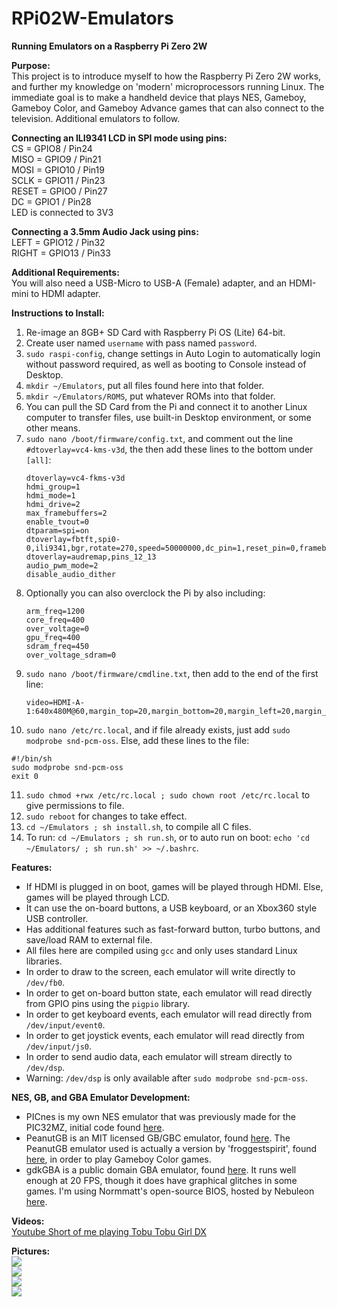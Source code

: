 # RPi02W-Emulators
<b>Running Emulators on a Raspberry Pi Zero 2W</b><br>

<b>Purpose:</b><br>
This project is to introduce myself to how the Raspberry Pi Zero 2W works, and further my knowledge on 'modern' microprocessors running Linux.  The immediate goal is to make a handheld device that plays NES, Gameboy, Gameboy Color, and Gameboy Advance games that can also connect to the television.  Additional emulators to follow.<br>

<b>Connecting an ILI9341 LCD in SPI mode using pins:</b><br>
CS = GPIO8 / Pin24<br>
MISO = GPIO9 / Pin21<br>
MOSI = GPIO10 / Pin19<br>
SCLK = GPIO11 / Pin23<br>
RESET = GPIO0 / Pin27<br>
DC = GPIO1 / Pin28<br>
LED is connected to 3V3<br>

<b>Connecting a 3.5mm Audio Jack using pins:</b><br>
LEFT = GPIO12 / Pin32<br>
RIGHT = GPIO13 / Pin33<br>

<b>Additional Requirements:</b><br>
You will also need a USB-Micro to USB-A (Female) adapter, and an HDMI-mini to HDMI adapter.<br>

<b>Instructions to Install:</b><br>
1) Re-image an 8GB+ SD Card with Raspberry Pi OS (Lite) 64-bit.<br>
2) Create user named ``` username ``` with pass named ``` password ```.<br>
3) ``` sudo raspi-config ```, change settings in Auto Login to automatically login without password required, as well as booting to Console instead of Desktop.<br>
4) ``` mkdir ~/Emulators ```, put all files found here into that folder.<br>
5) ``` mkdir ~/Emulators/ROMS ```, put whatever ROMs into that folder.<br>
6) You can pull the SD Card from the Pi and connect it to another Linux computer to transfer files, use built-in Desktop environment, or some other means.<br>
7) ``` sudo nano /boot/firmware/config.txt ```, and comment out the line ``` #dtoverlay=vc4-kms-v3d ```, the then add these lines to the bottom under ``` [all] ```:
   ```
   dtoverlay=vc4-fkms-v3d
   hdmi_group=1
   hdmi_mode=1
   hdmi_drive=2
   max_framebuffers=2
   enable_tvout=0
   dtparam=spi=on
   dtoverlay=fbtft,spi0-0,ili9341,bgr,rotate=270,speed=50000000,dc_pin=1,reset_pin=0,framebuffer_width=320,framebuffer_height=240
   dtoverlay=audremap,pins_12_13
   audio_pwm_mode=2
   disable_audio_dither
   ```
8) Optionally you can also overclock the Pi by also including:
   ```
   arm_freq=1200
   core_freq=400
   over_voltage=0
   gpu_freq=400
   sdram_freq=450
   over_voltage_sdram=0
   ```
9) ``` sudo nano /boot/firmware/cmdline.txt ```, then add to the end of the first line:
   ```
   video=HDMI-A-1:640x480M@60,margin_top=20,margin_bottom=20,margin_left=20,margin_right=20
   ```
10) ``` sudo nano /etc/rc.local ```, and if file already exists, just add ``` sudo modprobe snd-pcm-oss ```.  Else, add these lines to the file:
   ```
   #!/bin/sh
   sudo modprobe snd-pcm-oss
   exit 0
   ```
11) ``` sudo chmod +rwx /etc/rc.local ; sudo chown root /etc/rc.local ``` to give permissions to file.<br>
12) ``` sudo reboot ``` for changes to take effect.<br>
13) ``` cd ~/Emulators ; sh install.sh ```, to compile all C files.<br>
14) To run: ``` cd ~/Emulators ; sh run.sh ```, or to auto run on boot: ``` echo 'cd ~/Emulators/ ; sh run.sh' >> ~/.bashrc ```.<br>

<b>Features:</b><br>
- If HDMI is plugged in on boot, games will be played through HDMI.  Else, games will be played through LCD.<br>
- It can use the on-board buttons, a USB keyboard, or an Xbox360 style USB controller.<br>
- Has additional features such as fast-forward button, turbo buttons, and save/load RAM to external file.<br>
- All files here are compiled using ``` gcc ``` and only uses standard Linux libraries.<br>
- In order to draw to the screen, each emulator will write directly to ``` /dev/fb0 ```.<br>
- In order to get on-board button state, each emulator will read directly from GPIO pins using the ``` pigpio ``` library.<br>
- In order to get keyboard events, each emulator will read directly from ``` /dev/input/event0 ```.<br>
- In order to get joystick events, each emulator will read directly from ``` /dev/input/js0 ```.<br>
- In order to send audio data, each emulator will stream directly to ``` /dev/dsp ```.<br>
- Warning: ``` /dev/dsp ``` is only available after ``` sudo modprobe snd-pcm-oss ```.<br>

<b>NES, GB, and GBA Emulator Development:</b><br>
- PICnes is my own NES emulator that was previously made for the PIC32MZ, initial code found <a href="https://github.com/stevenchadburrow/AcolyteHandheld">here</a>.<br>
- PeanutGB is an MIT licensed GB/GBC emulator, found <a href="https://github.com/deltabeard/Peanut-GB">here</a>. The PeanutGB emulator used is actually a version by 'froggestspirit', found <a href="https://github.com/froggestspirit/Peanut-GB">here</a>, in order to play Gameboy Color games.<br>
- gdkGBA is a public domain GBA emulator, found <a href="https://github.com/gdkchan/gdkGBA">here</a>.  It runs well enough at 20 FPS, though it does have graphical glitches in some games.  I'm using Normmatt's open-source BIOS, hosted by Nebuleon <a href="https://github.com/Nebuleon/ReGBA/">here</a>.<br>

<b>Videos:</b><br>
<a href="https://youtube.com/shorts/ARCSKjPH7FA?si=rqlXaKl9zKCdxzBo">Youtube Short of me playing Tobu Tobu Girl DX</a><br>

<b>Pictures:</b><br>
<img src="Images/RPi02W-Prelim-HDMI.jpg"><br>
<img src="Images/RPi02W-Prelim-LCD.jpg"><br>
<img src="Images/RPi02W-Prelim-PCB.png"><br>
<img src="Images/RPi02W-Prelim-Case.png"><br>



